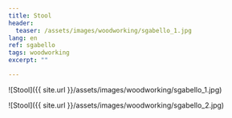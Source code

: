 ```yaml
---
title: Stool
header:
  teaser: /assets/images/woodworking/sgabello_1.jpg
lang: en
ref: sgabello
tags: woodworking
excerpt: ""

---
```


![Stool]({{ site.url }}/assets/images/woodworking/sgabello_1.jpg)

![Stool]({{ site.url }}/assets/images/woodworking/sgabello_2.jpg)
